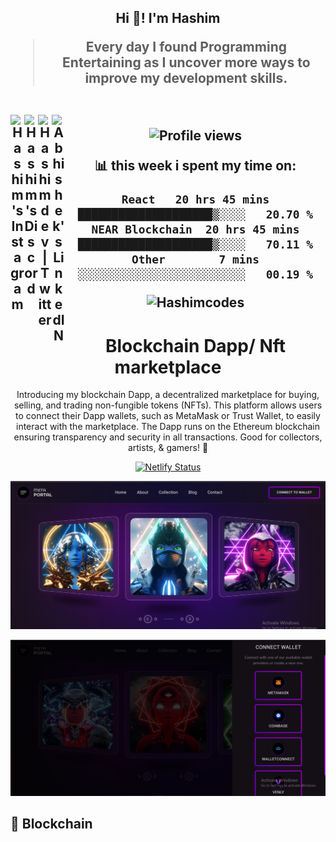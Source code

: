 

<h2 align="center">Hi 👋! I'm Hashim</2>


> Every day I found Programming Entertaining as I uncover more ways to improve my development skills. 


<br/>
<a href="https://www.instagram.com/Hashimdev/">
  <img align="left" alt="Hashim's Instagram" width="22px" src="https://raw.githubusercontent.com/hussainweb/hussainweb/main/icons/instagram.png" />
</a>
<a href="https://discord.gg/">
  <img align="left" alt="Hashim's Discord" width="22px" src="https://raw.githubusercontent.com/peterthehan/peterthehan/master/assets/discord.svg" />
</a>
<a href="https://twitter.com/Hashimdev">
  <img align="left" alt="Hashimdev | Twitter" width="22px" src="https://raw.githubusercontent.com/peterthehan/peterthehan/master/assets/twitter.svg" />
</a>
<a href="https://www.linkedin.com/in/hashim-aliyu-hashim-37bab2146/">
  <img align="left" alt="Abhishek's LinkedIN" width="22px" src="https://raw.githubusercontent.com/peterthehan/peterthehan/master/assets/linkedin.svg" />
</a>

![Profile views](https://gpvc.arturio.dev/Hashimdev-spec)  


📊 **this week i spent my time on:**

```text
React   20 hrs 45 mins       ████████████████████▒░░░░   20.70 %
NEAR Blockchain  20 hrs 45 mins       ████████████████████▒░░░░   70.11 %
Other        7 mins          ░░░░░░░░░░░░░░░░░░░░░░░░░   00.19 %
```



<p align="center">
  <img alt="Hashimcodes" src="https://blogger.googleusercontent.com/img/b/R29vZ2xl/AVvXsEiUpMEiYHo2ooEJsgMPpNWd9bq1C1mAnaShN9cYYKg8D4Uicd7GbYe8iVarcZ53w9bA5nGUCmLXJlcfCIZT2p2jBTJFRsctRsuZXUxu1GlBtuGZz-Y3suvOomvlgFXs-fnNz7A5vX0WeORjXN5LO8oO5yYGykDDLw4WJIbZnQvtpRuJEy9WSS7Mz84Mbg/s512/logo.png" width="100" />
</p>
<h1 align="center">
 Blockchain Dapp/ Nft marketplace
</h1>
<p align="center">
  Introducing my blockchain Dapp, a decentralized marketplace for buying, selling, and trading non-fungible tokens (NFTs). This platform allows users to connect their Dapp wallets, such as MetaMask or Trust Wallet, to easily interact with the marketplace. The Dapp runs on the Ethereum blockchain ensuring transparency and security in all transactions. Good for collectors, artists, & gamers!  🚀
</p>
<p align="center">
  <a href="https://app.netlify.com">
    <img alt="Netlify Status" src="https://api.netlify.com/api/v1/badges/3fdb9649-ad7f-4f62-8134-a300576e58c0/deploy-status" />
  </a>
</p>

<p align="center">
  <img alt="Hashimcodes" src="https://github.com/Hashimdev-spec/SmartContracts/blob/master/meta.png?raw=true" width="800" />
</p>




<p align="center">
  <img alt="Hashimcodes" src="https://github.com/Hashimdev-spec/SmartContracts/blob/master/metaw.png?raw=true" width="800" />
</p>


## 🚀 Blockchain



